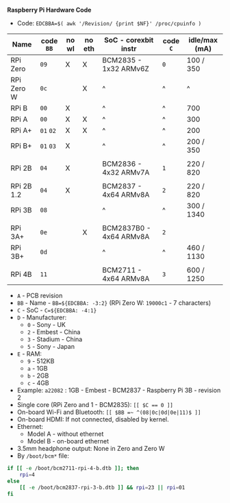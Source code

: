 **Raspberry Pi Hardware Code**

- Code: `EDCBBA=$( awk '/Revision/ {print $NF}' /proc/cpuinfo )`


| Name       | code `BB` | no wl | no eth | SoC - corexbit instr    | code `C` | idle/max (mA) |
|------------|-----------|-------|--------|-------------------------|----------|---------------|
| RPi Zero   | `09`      | X     | X      | BCM2835 - 1x32 ARMv6Z   | `0`      | 100 / 350     |
| RPi Zero W | `0c`      |       | X      | ^                       | ^        | ^             |
| RPi B      | `00`      | X     |        | ^                       | ^        | 700           |
| RPi A      | `00`      | X     | X      | ^                       | ^        | 300           |
| RPi A+     | `01` `02` | X     | X      | ^                       | ^        | 200           |
| RPi B+     | `01` `03` | X     |        | ^                       | ^        | 200 / 350     |
|            |           |       |        |                         |          |               |
| RPi 2B     | `04`      | X     |        | BCM2836 - 4x32 ARMv7A   | `1`      | 220 / 820     |
|            |           |       |        |                         |          |               |
| RPi 2B 1.2 | `04`      | X     |        | BCM2837 - 4x64 ARMv8A   | `2`      | 220 / 820     |
| RPi 3B     | `08`      |       |        | ^                       | ^        | 300 / 1340    |
|            |           |       |        |                         |          |               |
| RPi 3A+    | `0e`      |       | X      | BCM2837B0 - 4x64 ARMv8A | `2`      |               |
| RPi 3B+    | `0d`      |       |        | ^                       | ^        | 460 / 1130    |
|            |           |       |        |                         |          |               |
| RPi 4B     | `11`      |       |        | BCM2711 - 4x64 ARMv8A   | `3`      | 600 / 1250    |

- `A` - PCB revision
- `BB` - Name - `BB=${EDCBBA: -3:2}` (RPi Zero W: `19000c1` - 7 characters)
- `C` - SoC - `C=${EDCBBA: -4:1}`
- `D` - Manufacturer:
	- `0` - Sony - UK
	- `2` - Embest - China
	- `3` - Stadium - China
	- `5` - Sony - Japan
- `E` - RAM:
	- `9` - 512KB
	- `a` - 1GB
	- `b` - 2GB
	- `c` - 4GB
- Example: `a22082` : 1GB - Embest - BCM2837 - Raspberry Pi 3B - revision 2
- Single core (RPi Zero and 1 - BCM2835): `[[ $C == 0 ]]`
- On-board Wi-Fi and Bluetooth: `[[ $BB =~ ^(08|0c|0d|0e|11)$ ]]`
- On-board HDMI: If not connected, disabled by kernel.
- Ethernet:
	-  Model A - without ethernet
	-  Model B - on-board ethernet
- 3.5mm headphone output: None in Zero and Zero W
- By `/boot/bcm*` file:
```sh
if [[ -e /boot/bcm2711-rpi-4-b.dtb ]]; then
	rpi=4
else
	[[ -e /boot/bcm2837-rpi-3-b.dtb ]] && rpi=23 || rpi=01
fi
```

